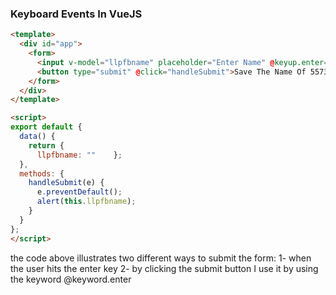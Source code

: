 ### Keyboard Events In VueJS

```html
<template>
  <div id="app">
    <form>
      <input v-model="llpfbname" placeholder="Enter Name" @keyup.enter="handleSubmit">
      <button type="submit" @click="handleSubmit">Save The Name Of 55732</button>
    </form>
  </div>
</template>

<script>
export default {
  data() {
    return {
      llpfbname: ""    };
  },
  methods: {
    handleSubmit(e) {
      e.preventDefault();
      alert(this.llpfbname);
    }
  }
};
</script>
```

the code above illustrates two different ways to submit the form:
1- when the user hits the enter key
2- by clicking the submit button
I use it by using the keyword @keyword.enter
